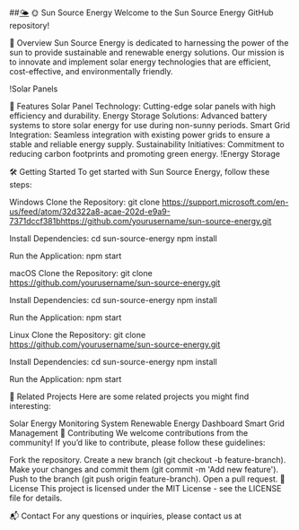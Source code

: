##[🌤️](https://sunsourceusa.com/)
🌞 Sun Source Energy
Welcome to the Sun Source Energy GitHub repository!


🌟 Overview
Sun Source Energy is dedicated to harnessing the power of the sun to provide sustainable and renewable energy solutions. Our mission is to innovate and implement solar energy technologies that are efficient, cost-effective, and environmentally friendly.

!Solar Panels

🚀 Features
Solar Panel Technology: Cutting-edge solar panels with high efficiency and durability.
Energy Storage Solutions: Advanced battery systems to store solar energy for use during non-sunny periods.
Smart Grid Integration: Seamless integration with existing power grids to ensure a stable and reliable energy supply.
Sustainability Initiatives: Commitment to reducing carbon footprints and promoting green energy.
!Energy Storage

🛠️ Getting Started
To get started with Sun Source Energy, follow these steps:

Windows
Clone the Repository:
git clone https://support.microsoft.com/en-us/feed/atom/32d322a8-acae-202d-e9a9-7371dccf381bhttps://github.com/yourusername/sun-source-energy.git

Install Dependencies:
cd sun-source-energy
npm install

Run the Application:
npm start

macOS
Clone the Repository:
git clone https://github.com/yourusername/sun-source-energy.git

Install Dependencies:
cd sun-source-energy
npm install

Run the Application:
npm start

Linux
Clone the Repository:
git clone https://github.com/yourusername/sun-source-energy.git

Install Dependencies:
cd sun-source-energy
npm install

Run the Application:
npm start

🔗 Related Projects
Here are some related projects you might find interesting:

Solar Energy Monitoring System
Renewable Energy Dashboard
Smart Grid Management
🤝 Contributing
We welcome contributions from the community! If you’d like to contribute, please follow these guidelines:

Fork the repository.
Create a new branch (git checkout -b feature-branch).
Make your changes and commit them (git commit -m 'Add new feature').
Push to the branch (git push origin feature-branch).
Open a pull request.
📜 License
This project is licensed under the MIT License - see the LICENSE file for details.

📬 Contact
For any questions or inquiries, please contact us at 
